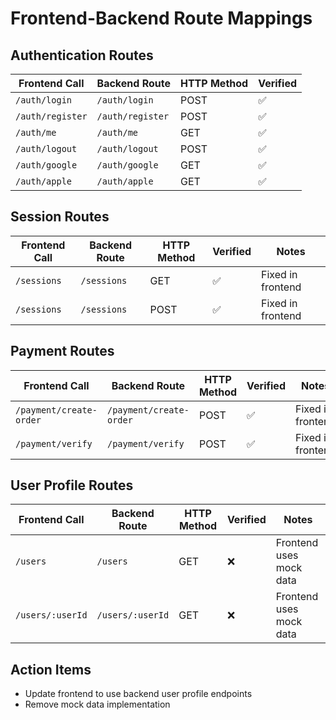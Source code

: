 # Frontend-Backend Route Mappings

## Authentication Routes

| Frontend Call | Backend Route | HTTP Method | Verified |
|--------------|--------------|------------|----------|
| `/auth/login` | `/auth/login` | POST | ✅ |
| `/auth/register` | `/auth/register` | POST | ✅ |
| `/auth/me` | `/auth/me` | GET | ✅ |
| `/auth/logout` | `/auth/logout` | POST | ✅ |
| `/auth/google` | `/auth/google` | GET | ✅ |
| `/auth/apple` | `/auth/apple` | GET | ✅ |

## Session Routes

| Frontend Call | Backend Route | HTTP Method | Verified | Notes |
|--------------|--------------|------------|----------|-------|
| `/sessions` | `/sessions` | GET | ✅ | Fixed in frontend |
| `/sessions` | `/sessions` | POST | ✅ | Fixed in frontend |

## Payment Routes

| Frontend Call | Backend Route | HTTP Method | Verified | Notes |
|--------------|--------------|------------|----------|-------|
| `/payment/create-order` | `/payment/create-order` | POST | ✅ | Fixed in frontend |
| `/payment/verify` | `/payment/verify` | POST | ✅ | Fixed in frontend |

## User Profile Routes

| Frontend Call | Backend Route | HTTP Method | Verified | Notes |
|--------------|--------------|------------|----------|-------|
| `/users` | `/users` | GET | ❌ | Frontend uses mock data |
| `/users/:userId` | `/users/:userId` | GET | ❌ | Frontend uses mock data |

## Action Items
- Update frontend to use backend user profile endpoints
- Remove mock data implementation